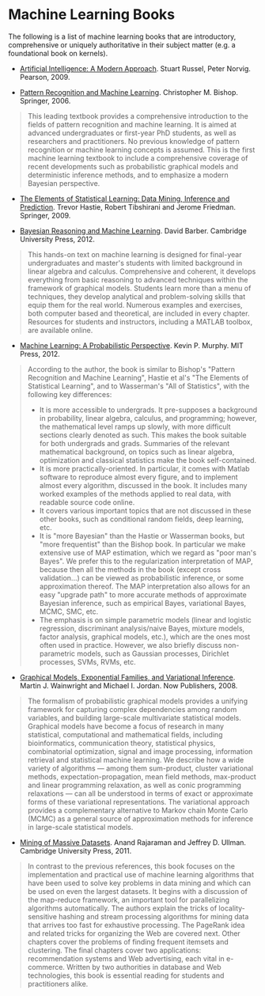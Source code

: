 # Machine Learning Books

The following is a list of machine learning books that are introductory, comprehensive or uniquely authoritative in their subject matter (e.g. a foundational book on kernels).

* [Artificial Intelligence: A Modern Approach](http://aima.cs.berkeley.edu/). Stuart Russel, Peter Norvig. Pearson, 2009.

* [Pattern Recognition and Machine Learning](http://research.microsoft.com/en-us/um/people/cmbishop/prml/). Christopher M. Bishop. Springer, 2006.
> This leading textbook provides a comprehensive introduction to the fields of pattern recognition and machine learning. It is aimed at advanced undergraduates or first-year PhD students, as well as researchers and practitioners. No previous knowledge of pattern recognition or machine learning concepts is assumed. This is the first machine learning textbook to include a comprehensive coverage of recent developments such as probabilistic graphical models and deterministic inference methods, and to emphasize a modern Bayesian perspective.

* [The Elements of Statistical Learning: Data Mining, Inference and Prediction](http://statweb.stanford.edu/~tibs/ElemStatLearn/). Trevor Hastie, Robert Tibshirani and Jerome Friedman. Springer, 2009.

* [Bayesian Reasoning and Machine Learning](http://web4.cs.ucl.ac.uk/staff/D.Barber/textbook/090113.pdf). David Barber. Cambridge University Press, 2012.
> This hands-on text on machine learning is designed for final-year undergraduates and master's students with limited background in linear algebra and calculus. Comprehensive and coherent, it develops everything from basic reasoning to advanced techniques within the framework of graphical models. Students learn more than a menu of techniques, they develop analytical and problem-solving skills that equip them for the real world. Numerous examples and exercises, both computer based and theoretical, are included in every chapter. Resources for students and instructors, including a MATLAB toolbox, are available online.

* [Machine Learning: A Probabilistic Perspective](http://datamining.xmu.edu.cn/documentation/books/mlapp.pdf). Kevin P. Murphy. MIT Press, 2012.
> According to the author, the book is similar to Bishop's "Pattern Recognition and Machine Learning", Hastie et al's "The Elements of Statistical Learning", and to Wasserman's "All of Statistics", with the following key differences:
> + It is more accessible to undergrads. It pre-supposes a background in probability, linear algebra, calculus, and programming; however, the mathematical level ramps up slowly, with more difficult sections clearly denoted as such. This makes the book suitable for both undergrads and grads. Summaries of the relevant mathematical background, on topics such as linear algebra, optimization and classical statistics make the book self-contained.
> + It is more practically-oriented. In particular, it comes with Matlab software to reproduce almost every figure, and to implement almost every algorithm, discussed in the book. It includes many worked examples of the methods applied to real data, with readable source code online.
> + It covers various important topics that are not discussed in these other books, such as conditional random fields, deep learning, etc.
> + It is "more Bayesian" than the Hastie or Wasserman books, but "more frequentist" than the Bishop book. In particular we make extensive use of MAP estimation, which we regard as "poor man's Bayes". We prefer this to the regularization interpretation of MAP, because then all the methods in the book (except cross validation...) can be viewed as probabilistic inference, or some approximation thereof. The MAP interpretation also allows for an easy "upgrade path" to more accurate methods of approximate Bayesian inference, such as empirical Bayes, variational Bayes, MCMC, SMC, etc.
> + The emphasis is on simple parametric models (linear and logistic regression, discriminant analysis/naive Bayes, mixture models, factor analysis, graphical models, etc.), which are the ones most often used in practice. However, we also briefly discuss non-parametric models, such as Gaussian processes, Dirichlet processes, SVMs, RVMs, etc. 

* [Graphical Models, Exponential Families, and Variational Inference](http://www.eecs.berkeley.edu/~wainwrig/Papers/WaiJor08_FTML.pdf). Martin J. Wainwright and Michael I. Jordan. Now Publishers, 2008.
> The formalism of probabilistic graphical models provides a unifying framework for capturing complex dependencies among random variables, and building large-scale multivariate statistical models. Graphical models have become a focus of research in many statistical, computational and mathematical fields, including bioinformatics, communication theory, statistical physics, combinatorial optimization, signal and image processing, information retrieval and statistical machine learning. We describe how a wide variety of algorithms — among them sum-product, cluster variational methods, expectation-propagation, mean field methods, max-product and linear programming relaxation, as well as conic programming relaxations — can all be understood in terms of exact or approximate forms of these variational representations. The variational approach provides a complementary alternative to Markov chain Monte Carlo (MCMC) as a general source of approximation methods for inference in large-scale statistical models.

* [Mining of Massive Datasets](http://infolab.stanford.edu/~ullman/mmds/book.pdf). Anand Rajaraman and Jeffrey D. Ullman. Cambridge University Press, 2011.
> In contrast to the previous references, this book focuses on the implementation and practical use of machine learning algorithms that have been used to solve key problems in data mining and which can be used on even the largest datasets. It begins with a discussion of the map-reduce framework, an important tool for parallelizing algorithms automatically. The authors explain the tricks of locality-sensitive hashing and stream processing algorithms for mining data that arrives too fast for exhaustive processing. The PageRank idea and related tricks for organizing the Web are covered next. Other chapters cover the problems of finding frequent itemsets and clustering. The final chapters cover two applications: recommendation systems and Web advertising, each vital in e-commerce. Written by two authorities in database and Web technologies, this book is essential reading for students and practitioners alike.
